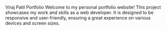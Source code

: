 Viraj Patil Portfolio
Welcome to my personal portfolio website! This project showcases my work and skills as a web developer. It is designed to be responsive and user-friendly, ensuring a great experience on various devices and screen sizes.
